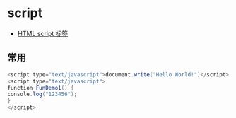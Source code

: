 # script

- [HTML script 标签](https://www.w3school.com.cn/tags/tag_script.asp)

## 常用

```c#
<script type="text/javascript">document.write("Hello World!")</script>
<script type="text/javascript">
function FunDemo1() {
console.log("123456");
}
</script>
```
